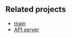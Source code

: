 ## Related projects

- [main](https://github.com/DramatikMan/MLHL-gradwork)
- [API server](https://github.com/DramatikMan/MLHL-gradwork-server)
